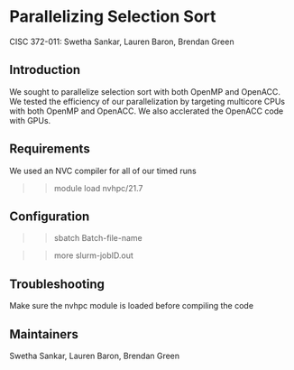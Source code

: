 # Parallelizing Selection Sort
CISC 372-011: Swetha Sankar, Lauren Baron, Brendan Green


## Introduction 
We sought to parallelize selection sort with both OpenMP and OpenACC. We tested the efficiency of our parallelization by targeting multicore CPUs with both OpenMP and OpenACC. We also acclerated the OpenACC code with GPUs.

## Requirements
We used an NVC compiler for all of our timed runs
>> module load nvhpc/21.7

## Configuration

>> sbatch Batch-file-name


>> more slurm-jobID.out

## Troubleshooting
Make sure the nvhpc module is loaded before compiling the code

## Maintainers
Swetha Sankar, Lauren Baron, Brendan Green
